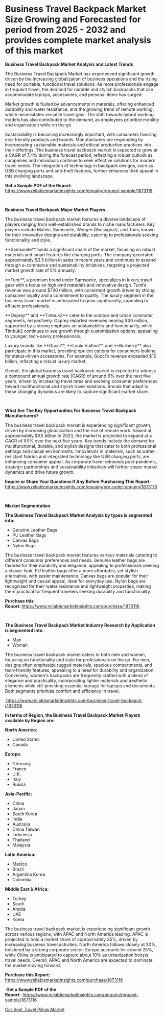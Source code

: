 <p><h1>Business Travel Backpack Market Size Growing and Forecasted for period from 2025 - 2032 and provides complete market analysis of this market</h1></p><p><strong>Business Travel Backpack Market Analysis and Latest Trends</strong></p>
<p><p>The Business Travel Backpack Market has experienced significant growth driven by the increasing globalization of business operations and the rising need for portable, functional travel solutions. As more professionals engage in frequent travel, the demand for durable and stylish backpacks that can accommodate laptops, accessories, and personal items has surged. </p><p>Market growth is fueled by advancements in materials, offering enhanced durability and water resistance, and the growing trend of remote working, which necessitates versatile travel gear. The shift towards hybrid working models has also contributed to the demand, as employees prioritize mobility and organization while on the go. </p><p>Sustainability is becoming increasingly important, with consumers favoring eco-friendly products and brands. Manufacturers are responding by incorporating sustainable materials and ethical production practices into their offerings. The business travel backpack market is expected to grow at a CAGR of 7.4% during the forecast period, reflecting a robust outlook as companies and individuals continue to seek effective solutions for modern travel needs. The integration of technology in backpack designs, such as USB charging ports and anti-theft features, further enhances their appeal in this evolving landscape.</p></p>
<p><strong>Get a Sample PDF of the Report:&nbsp;</strong> <a href="https://www.reliablemarketinsights.com/enquiry/request-sample/1873116?utm_campaign=2248&utm_medium=2&utm_source=Github&utm_content=ia&utm_term=05022025&utm_id=business-travel-backpack">https://www.reliablemarketinsights.com/enquiry/request-sample/1873116</a></p>
<p>&nbsp;</p>
<p><strong>Business Travel Backpack Major Market Players</strong></p>
<p><p>The business travel backpack market features a diverse landscape of players ranging from well-established brands to niche manufacturers. Key players include Matein, Samsonite, Wenger (Swissgear), and Tumi, known for their innovative designs and durability, catering to professionals seeking functionality and style.</p><p>**Samsonite** holds a significant share of the market, focusing on robust materials and smart features like charging ports. The company generated approximately $3.5 billion in sales in recent years and continues to expand through e-commerce and sustainability initiatives, targeting a projected market growth rate of 5% annually.</p><p>**Tumi**, a premium brand under Samsonite, specializes in luxury travel gear with a focus on high-end materials and innovative design. Tumi’s revenue was around $700 million, with consistent growth driven by strong consumer loyalty and a commitment to quality. The luxury segment in the business travel market is anticipated to grow significantly, appealing to affluent professionals.</p><p>**Osprey** and **Timbuk2** cater to the outdoor and urban commuter segments, respectively. Osprey reported revenues nearing $30 million, supported by a strong emphasis on sustainability and functionality, while Timbuk2 continues to see growth through customization options, appealing to younger, tech-savvy professionals.</p><p>Luxury brands like **Gucci**, **Louis Vuitton**, and **Burberry** also participate in this market, providing opulent options for consumers looking for status-driven accessories. For example, Gucci's revenue exceeded $10 billion, reflecting a robust luxury market.</p><p>Overall, the global business travel backpack market is expected to witness a compound annual growth rate (CAGR) of around 6% over the next five years, driven by increasing travel rates and evolving consumer preferences toward multifunctional and stylish travel solutions. Brands that adapt to these changing dynamics are likely to capture significant market share.</p></p>
<p>&nbsp;</p>
<p><strong>What Are The Key Opportunities For Business Travel Backpack Manufacturers?</strong></p>
<p><p>The business travel backpack market is experiencing significant growth, driven by increasing globalization and the rise of remote work. Valued at approximately $XX billion in 2023, the market is projected to expand at a CAGR of XX% over the next five years. Key trends include the demand for multifunctional, durable, and stylish designs that cater to both professional settings and casual environments. Innovations in materials, such as water-resistant fabrics and integrated technology like USB charging ports, are enhancing consumer appeal. As corporate travel rebounds post-pandemic, strategic partnerships and sustainability initiatives will further shape market dynamics and drive future growth.</p></p>
<p><strong>Inquire or Share Your Questions If Any Before Purchasing This Report:</strong> <a href="https://www.reliablemarketinsights.com/enquiry/pre-order-enquiry/1873116?utm_campaign=2248&utm_medium=2&utm_source=Github&utm_content=ia&utm_term=05022025&utm_id=business-travel-backpack">https://www.reliablemarketinsights.com/enquiry/pre-order-enquiry/1873116</a></p>
<p>&nbsp;</p>
<p><strong>Market Segmentation</strong></p>
<p><strong>The Business Travel Backpack Market Analysis by types is segmented into:</strong></p>
<p><ul><li>Genuine Leather Bags</li><li>PU Leather Bags</li><li>Canvas Bags</li><li>Nylon Bags</li></ul></p>
<p><p>The business travel backpack market features various materials catering to different consumer preferences and needs. Genuine leather bags are favored for their durability and elegance, appealing to professionals seeking a classic look. PU leather bags offer a more affordable, yet stylish alternative, with easier maintenance. Canvas bags are popular for their lightweight and casual appeal, ideal for everyday use. Nylon bags are recognized for their water resistance and lightweight properties, making them practical for frequent travelers seeking durability and functionality.</p></p>
<p><strong>Purchase this Report:&nbsp;</strong><a href="https://www.reliablemarketinsights.com/purchase/1873116?utm_campaign=2248&utm_medium=2&utm_source=Github&utm_content=ia&utm_term=05022025&utm_id=business-travel-backpack">https://www.reliablemarketinsights.com/purchase/1873116</a></p>
<p>&nbsp;</p>
<p><strong>The Business Travel Backpack Market Industry Research by Application is segmented into:</strong></p>
<p><ul><li>Man</li><li>Woman</li></ul></p>
<p><p>The business travel backpack market caters to both men and women, focusing on functionality and style for professionals on the go. For men, designs often emphasize rugged materials, spacious compartments, and tech-friendly features, appealing to a need for durability and organization. Conversely, women's backpacks are frequently crafted with a blend of elegance and practicality, incorporating lighter materials and aesthetic elements while still providing essential storage for laptops and documents. Both segments prioritize comfort and efficiency in travel.</p></p>
<p><a href="https://www.reliablemarketinsights.com/business-travel-backpack-r1873116?utm_campaign=2248&utm_medium=2&utm_source=Github&utm_content=ia&utm_term=05022025&utm_id=business-travel-backpack">&nbsp;https://www.reliablemarketinsights.com/business-travel-backpack-r1873116</a></p>
<p><strong>In terms of Region, the Business Travel Backpack Market Players available by Region are:</strong></p>
<p>
    <p> <strong> North America: </strong>
        <ul>
            <li>United States</li>
            <li>Canada</li>
        </ul>
        </p> 
    <p> <strong> Europe: </strong>
        <ul>
            <li>Germany</li>
            <li>France</li>
            <li>U.K.</li>
            <li>Italy</li>
            <li>Russia</li>
        </ul>
        </p> 
    <p> <strong> Asia-Pacific: </strong>
        <ul>
            <li>China</li>
            <li>Japan</li>
            <li>South Korea</li>
            <li>India</li>
            <li>Australia</li>
            <li>China Taiwan</li>
            <li>Indonesia</li>
            <li>Thailand</li>
            <li>Malaysia</li>
        </ul>
        </p> 
    <p> <strong> Latin America: </strong>
        <ul>
            <li>Mexico</li>
            <li>Brazil</li>
            <li>Argentina Korea</li>
            <li>Colombia</li>
        </ul>
        </p> 
    <p> <strong> Middle East & Africa: </strong>
        <ul>
            <li>Turkey</li>
            <li>Saudi</li>
            <li>Arabia</li>
            <li>UAE</li>
            <li>Korea</li>
        </ul>
    </p>
    </p>
<p><p>The business travel backpack market is experiencing significant growth across various regions, with APAC and North America leading. APAC is projected to hold a market share of approximately 35%, driven by increasing business travel activities. North America follows closely at 30%, bolstered by a strong corporate sector. Europe accounts for around 25%, while China is anticipated to capture about 10% as urbanization boosts travel needs. Overall, APAC and North America are expected to dominate the market moving forward.</p></p>
<p><strong>Purchase this Report: </strong><a href="https://www.reliablemarketinsights.com/purchase/1873116?utm_campaign=2248&utm_medium=2&utm_source=Github&utm_content=ia&utm_term=05022025&utm_id=business-travel-backpack">https://www.reliablemarketinsights.com/purchase/1873116</a></p>
<p>&nbsp;<strong>Get a Sample PDF of the Report:&nbsp;&nbsp;</strong><a href="https://www.reliablemarketinsights.com/enquiry/request-sample/1873116?utm_campaign=2248&utm_medium=2&utm_source=Github&utm_content=ia&utm_term=05022025&utm_id=business-travel-backpack">https://www.reliablemarketinsights.com/enquiry/request-sample/1873116</a></p>
<p><strong></strong></p>
<p><p><a href="https://github.com/antonioc6hal/Market-Research-Report-List-1/blob/main/car-seat-travel-pillow-market.md?utm_campaign=2248&utm_medium=2&utm_source=Github&utm_content=ia&utm_term=05022025&utm_id=business-travel-backpack">Car Seat Travel Pillow Market</a></p></p>